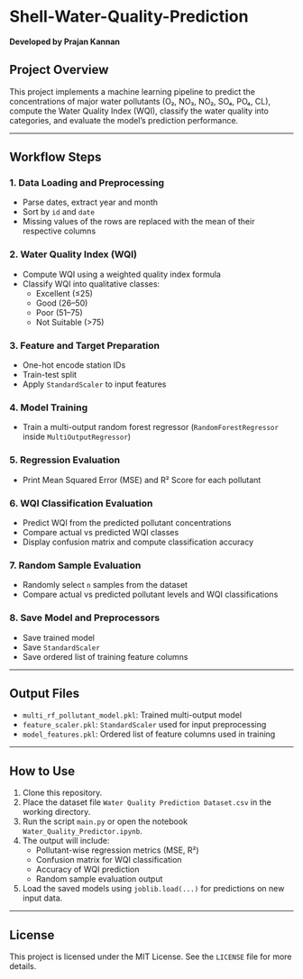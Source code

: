 # Shell-Water-Quality-Prediction

**Developed by Prajan Kannan**

## Project Overview

This project implements a machine learning pipeline to predict the concentrations of major water pollutants (O₂, NO₃, NO₂, SO₄, PO₄, CL), compute the Water Quality Index (WQI), classify the water quality into categories, and evaluate the model’s prediction performance.

---

## Workflow Steps

### 1. Data Loading and Preprocessing

- Parse dates, extract year and month
- Sort by `id` and `date`
- Missing values of the rows are replaced with the mean of their respective columns

### 2. Water Quality Index (WQI)

- Compute WQI using a weighted quality index formula
- Classify WQI into qualitative classes:
  - Excellent (≤25)
  - Good (26–50)
  - Poor (51–75)
  - Not Suitable (>75)

### 3. Feature and Target Preparation

- One-hot encode station IDs
- Train-test split
- Apply `StandardScaler` to input features

### 4. Model Training

- Train a multi-output random forest regressor (`RandomForestRegressor` inside `MultiOutputRegressor`)

### 5. Regression Evaluation

- Print Mean Squared Error (MSE) and R² Score for each pollutant

### 6. WQI Classification Evaluation

- Predict WQI from the predicted pollutant concentrations
- Compare actual vs predicted WQI classes
- Display confusion matrix and compute classification accuracy

### 7. Random Sample Evaluation

- Randomly select `n` samples from the dataset
- Compare actual vs predicted pollutant levels and WQI classifications

### 8. Save Model and Preprocessors

- Save trained model
- Save `StandardScaler`
- Save ordered list of training feature columns

---

## Output Files

- `multi_rf_pollutant_model.pkl`: Trained multi-output model
- `feature_scaler.pkl`: `StandardScaler` used for input preprocessing
- `model_features.pkl`: Ordered list of feature columns used in training

---

## How to Use

1. Clone this repository.
2. Place the dataset file `Water Quality Prediction Dataset.csv` in the working directory.
3. Run the script `main.py` or open the notebook `Water_Quality_Predictor.ipynb`.
4. The output will include:
   - Pollutant-wise regression metrics (MSE, R²)
   - Confusion matrix for WQI classification
   - Accuracy of WQI prediction
   - Random sample evaluation output
5. Load the saved models using `joblib.load(...)` for predictions on new input data.

---

## License

This project is licensed under the MIT License. See the `LICENSE` file for more details.
